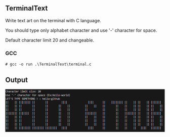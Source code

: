 ## TerminalText
Write text art on the terminal with C language.

You should type only alphabet character and use '-' character for space.

Default character limit 20 and changeable.

### GCC
```
# gcc -o run .\TerminalText\terminal.c
```
## Output
![](capture.png)